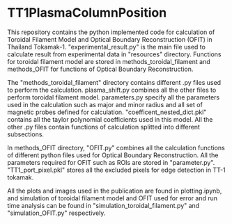 # TT1PlasmaColumnPosition

This repository contains the python implemented code for calculation of Toroidal Filament Model and Optical Boundary Reconstruction (OFIT) in Thailand Tokamak-1. "experimental_result.py" is the main file used to calculate result from experimental data in "resources" directory. Functions for toroidal filament model are stored in methods_toroidal_filament and methods_OFIT for functions of Optical Boundary Reconstruction. 

The "methods_toroidal_filament" directory contains different .py files used to perform the calculation. plasma_shift.py combines all the other files to perform toroidal filament model. parameters.py specify all the parameters used in the calculation such as major and minor radius and all set of magnetic probes defined for calculation. "coefficent_nested_dict.pkl" contains all the taylor polynomial coefficients used in this model. All the other .py files contain functions of calculation splitted into different subsections.

In methods_OFIT directory, "OFIT.py" combines all the calculation functions of different python files used for Optical Boundary Reconstruction. All the parameters required for OFIT such as ROIs are stored in "parameter.py". "TT1_port_pixel.pkl" stores all the excluded pixels for edge detection in TT-1 tokamak.

All the plots and images used in the publication are found in plotting.ipynb, and simulation of toroidal filament model and OFIT used for error and run time analysis can be found in "simulation_toroidal_filament.py" and "simulation_OFIT.py" respectively.
